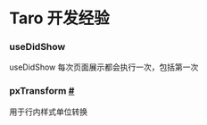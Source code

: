 # Taro 开发经验

### useDidShow

useDidShow 每次页面展示都会执行一次，包括第一次

### pxTransform [#](https://nervjs.github.io/taro-docs/docs/size#api)

用于行内样式单位转换